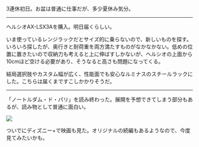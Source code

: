 3連休初日。お盆は普通に仕事だが、多少夏休み気分。

---

ヘルシオAX-LSX3Aを購入。明日届くらしい。

いま使っているレンジラックだとサイズ的に乗らないので、新しいものを探す。いろいろ探したが、奥行きと耐荷重を両方満たすものがなかなかない。低めの位置に置きたいので収納力も考えると上に伸ばすしかないが、ヘルシオの上面から10cmほど空ける必要があり、そうなると高さも問題になってくる。

結局選択肢やカスタム幅が広く、性能面でも安心なルミナスのスチールラックにした。こちらは届くまですこしかかりそうだ。

---

「ノートルダム・ド・パリ」を読み終わった。展開を予想できてしまう部分もあるが、読み物として普通に面白い。

![](https://photos.apkas.net/medium/202408/20240810-191928.webp)

ついでにディズニー+で映画も見た。オリジナルの続編もあるようなので、今度見てみたいかも。
